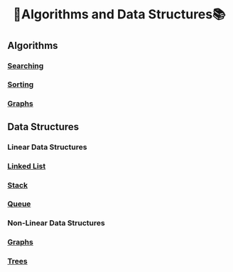 <h1 align="center"> 🤖Algorithms and Data Structures📚 </h1>

## Algorithms

### [Searching](https://github.com/matrixread/Algorithms-and-Data-Structures/tree/master/Algorithms/Searching)
### [Sorting](https://github.com/matrixread/Algorithms-and-Data-Structures/tree/master/Algorithms/Sorting)
### [Graphs](https://github.com/matrixread/Algorithms-and-Data-Structures/tree/master/Algorithms/Graphs)

## Data Structures

### Linear Data Structures

### [Linked List](https://github.com/matrixread/Algorithms-and-Data-Structures/tree/master/Data%20Structures/Linear%20Data%20Structures/Linked%20List)
### [Stack](https://github.com/matrixread/Algorithms-and-Data-Structures/tree/master/Data%20Structures/Linear%20Data%20Structures/Stack)
### [Queue](https://github.com/matrixread/Algorithms-and-Data-Structures/tree/master/Data%20Structures/Linear%20Data%20Structures/Queue)

### Non-Linear Data Structures

### [Graphs](https://github.com/matrixread/Algorithms-and-Data-Structures/tree/master/Data%20Structures/Non-Linear%20Data%20Structures/Graphs)
### [Trees](https://github.com/matrixread/Algorithms-and-Data-Structures/tree/master/Data%20Structures/Non-Linear%20Data%20Structures/Trees)

